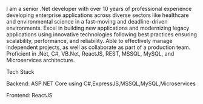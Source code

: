 I am a senior .Net developer with over 10 years of professional experience developing enterprise applications across diverse sectors like healthcare and environmental science in a fast-moving and deadline-driven environments. Excel in building new applications and modernizing legacy applications using innovative technologies following best practices ensuring scalability, performance, and reliability. Able to effectively manage independent projects, as well as collaborate as part of a production team. Proficient in .Net, C#, VB.Net, ReactJS, REST, MSSQL, MySQL, and Microservices architecture.

Tech Stack

Backend: ASP.NET Core using C#,ExpressJS,MSSQL,MySQL,Microservices

Frontend: ReactJS
